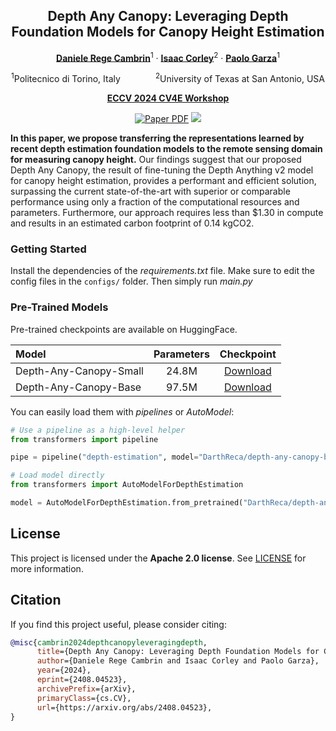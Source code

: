 <div align="center">
  
## Depth Any Canopy: Leveraging Depth Foundation Models for Canopy Height Estimation

[**Daniele Rege Cambrin**](https://darthreca.github.io/)<sup>1</sup> · [**Isaac Corley**](https://isaacc.dev/)<sup>2</sup> · [**Paolo Garza**](https://dbdmg.polito.it/dbdmg_web/people/paolo-garza/)<sup>1</sup>

<sup>1</sup>Politecnico di Torino, Italy&emsp;&emsp;&emsp;&emsp;<sup>2</sup>University of Texas at San Antonio, USA

**[ECCV 2024 CV4E Workshop](https://cv4e.netlify.app/)**

<a href="https://arxiv.org/abs/2408.04523"><img src='https://img.shields.io/badge/arXiv-Depth%20Any%20Canopy-red' alt='Paper PDF'></a>
<a href='https://huggingface.co/DarthReca/depth-any-canopy-small'><img src='https://img.shields.io/badge/%F0%9F%A4%97%20Hugging%20Face-Small%20Version-yellow'></a>
</div>

**In this paper, we propose transferring the representations learned by recent depth estimation foundation models to the remote sensing domain for measuring canopy height.** Our findings suggest that our proposed Depth Any Canopy, the result of fine-tuning the Depth Anything v2 model for canopy height estimation, provides a performant and efficient solution, surpassing the current state-of-the-art with superior or comparable performance using only a fraction of the computational resources and parameters. Furthermore, our approach requires less than \$1.30 in compute and results in an estimated carbon footprint of 0.14 kgCO2.

### Getting Started

Install the dependencies of the *requirements.txt* file. Make sure to edit the config files in the `configs/` folder. Then simply run *main.py*

### Pre-Trained Models

Pre-trained checkpoints are available on HuggingFace.

| Model | Parameters | Checkpoint | 
|:---|:---:|:---:|
| Depth-Any-Canopy-Small | 24.8M | [Download](https://huggingface.co/DarthReca/depth-any-canopy-small) |
| Depth-Any-Canopy-Base  | 97.5M | [Download](https://huggingface.co/DarthReca/depth-any-canopy-base) |

You can easily load them with *pipelines* or *AutoModel*:

```python
# Use a pipeline as a high-level helper
from transformers import pipeline

pipe = pipeline("depth-estimation", model="DarthReca/depth-any-canopy-base")

# Load model directly
from transformers import AutoModelForDepthEstimation

model = AutoModelForDepthEstimation.from_pretrained("DarthReca/depth-any-canopy-base")
```

## License

This project is licensed under the **Apache 2.0 license**. See [LICENSE](LICENSE) for more information.

## Citation

If you find this project useful, please consider citing:

```bibtex
@misc{cambrin2024depthcanopyleveragingdepth,
      title={Depth Any Canopy: Leveraging Depth Foundation Models for Canopy Height Estimation}, 
      author={Daniele Rege Cambrin and Isaac Corley and Paolo Garza},
      year={2024},
      eprint={2408.04523},
      archivePrefix={arXiv},
      primaryClass={cs.CV},
      url={https://arxiv.org/abs/2408.04523}, 
}
```
